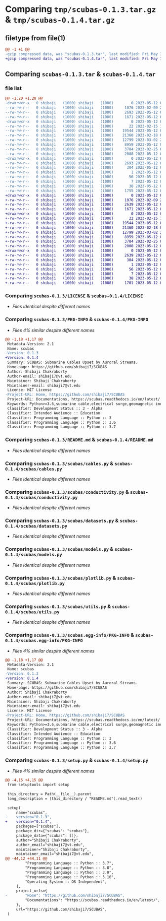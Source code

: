 # Comparing `tmp/scubas-0.1.3.tar.gz` & `tmp/scubas-0.1.4.tar.gz`

## filetype from file(1)

```diff
@@ -1 +1 @@
-gzip compressed data, was "scubas-0.1.3.tar", last modified: Fri May 12 02:31:57 2023, max compression
+gzip compressed data, was "scubas-0.1.4.tar", last modified: Fri May 12 02:39:50 2023, max compression
```

## Comparing `scubas-0.1.3.tar` & `scubas-0.1.4.tar`

### file list

```diff
@@ -1,20 +1,20 @@
-drwxrwxr-x   0 shibaji   (1000) shibaji   (1000)        0 2023-05-12 02:31:57.836293 scubas-0.1.3/
--rw-rw-r--   0 shibaji   (1000) shibaji   (1000)     1076 2023-02-09 21:26:26.000000 scubas-0.1.3/LICENSE
--rw-rw-r--   0 shibaji   (1000) shibaji   (1000)     2693 2023-05-12 02:31:57.836293 scubas-0.1.3/PKG-INFO
--rw-rw-r--   0 shibaji   (1000) shibaji   (1000)     1671 2023-05-12 00:59:59.000000 scubas-0.1.3/README.md
-drwxrwxr-x   0 shibaji   (1000) shibaji   (1000)        0 2023-05-12 02:31:57.836293 scubas-0.1.3/scubas/
--rw-rw-r--   0 shibaji   (1000) shibaji   (1000)       22 2023-02-15 16:56:39.000000 scubas-0.1.3/scubas/__init__.py
--rw-rw-r--   0 shibaji   (1000) shibaji   (1000)    19544 2023-05-12 02:31:57.000000 scubas-0.1.3/scubas/cables.py
--rw-rw-r--   0 shibaji   (1000) shibaji   (1000)    21360 2023-02-18 02:47:03.000000 scubas-0.1.3/scubas/conductivity.py
--rw-rw-r--   0 shibaji   (1000) shibaji   (1000)    12799 2023-03-02 22:44:14.000000 scubas-0.1.3/scubas/datasets.py
--rw-rw-r--   0 shibaji   (1000) shibaji   (1000)     8959 2023-05-12 02:31:57.000000 scubas-0.1.3/scubas/models.py
--rw-rw-r--   0 shibaji   (1000) shibaji   (1000)     3784 2023-02-25 03:24:06.000000 scubas-0.1.3/scubas/plotlib.py
--rw-rw-r--   0 shibaji   (1000) shibaji   (1000)     2008 2023-05-12 01:48:19.000000 scubas-0.1.3/scubas/utils.py
-drwxrwxr-x   0 shibaji   (1000) shibaji   (1000)        0 2023-05-12 02:31:57.836293 scubas-0.1.3/scubas.egg-info/
--rw-rw-r--   0 shibaji   (1000) shibaji   (1000)     2693 2023-05-12 02:31:57.000000 scubas-0.1.3/scubas.egg-info/PKG-INFO
--rw-rw-r--   0 shibaji   (1000) shibaji   (1000)      304 2023-05-12 02:31:57.000000 scubas-0.1.3/scubas.egg-info/SOURCES.txt
--rw-rw-r--   0 shibaji   (1000) shibaji   (1000)        1 2023-05-12 02:31:57.000000 scubas-0.1.3/scubas.egg-info/dependency_links.txt
--rw-rw-r--   0 shibaji   (1000) shibaji   (1000)       56 2023-05-12 02:31:57.000000 scubas-0.1.3/scubas.egg-info/requires.txt
--rw-rw-r--   0 shibaji   (1000) shibaji   (1000)        7 2023-05-12 02:31:57.000000 scubas-0.1.3/scubas.egg-info/top_level.txt
--rw-rw-r--   0 shibaji   (1000) shibaji   (1000)       38 2023-05-12 02:31:57.836293 scubas-0.1.3/setup.cfg
--rw-rw-r--   0 shibaji   (1000) shibaji   (1000)     1755 2023-05-12 01:29:56.000000 scubas-0.1.3/setup.py
+drwxrwxr-x   0 shibaji   (1000) shibaji   (1000)        0 2023-05-12 02:39:50.488288 scubas-0.1.4/
+-rw-rw-r--   0 shibaji   (1000) shibaji   (1000)     1076 2023-02-09 21:26:26.000000 scubas-0.1.4/LICENSE
+-rw-rw-r--   0 shibaji   (1000) shibaji   (1000)     2639 2023-05-12 02:39:50.488288 scubas-0.1.4/PKG-INFO
+-rw-rw-r--   0 shibaji   (1000) shibaji   (1000)     1671 2023-05-12 00:59:59.000000 scubas-0.1.4/README.md
+drwxrwxr-x   0 shibaji   (1000) shibaji   (1000)        0 2023-05-12 02:39:50.488288 scubas-0.1.4/scubas/
+-rw-rw-r--   0 shibaji   (1000) shibaji   (1000)       22 2023-02-15 16:56:39.000000 scubas-0.1.4/scubas/__init__.py
+-rw-rw-r--   0 shibaji   (1000) shibaji   (1000)    19544 2023-05-12 02:39:50.000000 scubas-0.1.4/scubas/cables.py
+-rw-rw-r--   0 shibaji   (1000) shibaji   (1000)    21360 2023-02-18 02:47:03.000000 scubas-0.1.4/scubas/conductivity.py
+-rw-rw-r--   0 shibaji   (1000) shibaji   (1000)    12799 2023-03-02 22:44:14.000000 scubas-0.1.4/scubas/datasets.py
+-rw-rw-r--   0 shibaji   (1000) shibaji   (1000)     8959 2023-05-12 02:39:50.000000 scubas-0.1.4/scubas/models.py
+-rw-rw-r--   0 shibaji   (1000) shibaji   (1000)     3784 2023-02-25 03:24:06.000000 scubas-0.1.4/scubas/plotlib.py
+-rw-rw-r--   0 shibaji   (1000) shibaji   (1000)     2008 2023-05-12 01:48:19.000000 scubas-0.1.4/scubas/utils.py
+drwxrwxr-x   0 shibaji   (1000) shibaji   (1000)        0 2023-05-12 02:39:50.488288 scubas-0.1.4/scubas.egg-info/
+-rw-rw-r--   0 shibaji   (1000) shibaji   (1000)     2639 2023-05-12 02:39:50.000000 scubas-0.1.4/scubas.egg-info/PKG-INFO
+-rw-rw-r--   0 shibaji   (1000) shibaji   (1000)      304 2023-05-12 02:39:50.000000 scubas-0.1.4/scubas.egg-info/SOURCES.txt
+-rw-rw-r--   0 shibaji   (1000) shibaji   (1000)        1 2023-05-12 02:39:50.000000 scubas-0.1.4/scubas.egg-info/dependency_links.txt
+-rw-rw-r--   0 shibaji   (1000) shibaji   (1000)       56 2023-05-12 02:39:50.000000 scubas-0.1.4/scubas.egg-info/requires.txt
+-rw-rw-r--   0 shibaji   (1000) shibaji   (1000)        7 2023-05-12 02:39:50.000000 scubas-0.1.4/scubas.egg-info/top_level.txt
+-rw-rw-r--   0 shibaji   (1000) shibaji   (1000)       38 2023-05-12 02:39:50.488288 scubas-0.1.4/setup.cfg
+-rw-rw-r--   0 shibaji   (1000) shibaji   (1000)     1701 2023-05-12 02:39:45.000000 scubas-0.1.4/setup.py
```

### Comparing `scubas-0.1.3/LICENSE` & `scubas-0.1.4/LICENSE`

 * *Files identical despite different names*

### Comparing `scubas-0.1.3/PKG-INFO` & `scubas-0.1.4/PKG-INFO`

 * *Files 4% similar despite different names*

```diff
@@ -1,18 +1,17 @@
 Metadata-Version: 2.1
 Name: scubas
-Version: 0.1.3
+Version: 0.1.4
 Summary: SCUBAS: Submarine Cables Upset by Auroral Streams.
 Home-page: https://github.com/shibaji7/SCUBAS
 Author: Shibaji Chakraborty
 Author-email: shibaji7@vt.edu
 Maintainer: Shibaji Chakraborty
 Maintainer-email: shibaji7@vt.edu
 License: MIT License
-Project-URL: Home, https://github.com/shibaji7/SCUBAS
 Project-URL: Documentations, https://scubas.readthedocs.io/en/latest/
 Keywords: Python>=3.6,submarine cable,electrical surge,geomagnetic induction,geomagnetic disturbance
 Classifier: Development Status :: 3 - Alpha
 Classifier: Intended Audience :: Education
 Classifier: Programming Language :: Python :: 3
 Classifier: Programming Language :: Python :: 3.6
 Classifier: Programming Language :: Python :: 3.7
```

### Comparing `scubas-0.1.3/README.md` & `scubas-0.1.4/README.md`

 * *Files identical despite different names*

### Comparing `scubas-0.1.3/scubas/cables.py` & `scubas-0.1.4/scubas/cables.py`

 * *Files identical despite different names*

### Comparing `scubas-0.1.3/scubas/conductivity.py` & `scubas-0.1.4/scubas/conductivity.py`

 * *Files identical despite different names*

### Comparing `scubas-0.1.3/scubas/datasets.py` & `scubas-0.1.4/scubas/datasets.py`

 * *Files identical despite different names*

### Comparing `scubas-0.1.3/scubas/models.py` & `scubas-0.1.4/scubas/models.py`

 * *Files identical despite different names*

### Comparing `scubas-0.1.3/scubas/plotlib.py` & `scubas-0.1.4/scubas/plotlib.py`

 * *Files identical despite different names*

### Comparing `scubas-0.1.3/scubas/utils.py` & `scubas-0.1.4/scubas/utils.py`

 * *Files identical despite different names*

### Comparing `scubas-0.1.3/scubas.egg-info/PKG-INFO` & `scubas-0.1.4/scubas.egg-info/PKG-INFO`

 * *Files 4% similar despite different names*

```diff
@@ -1,18 +1,17 @@
 Metadata-Version: 2.1
 Name: scubas
-Version: 0.1.3
+Version: 0.1.4
 Summary: SCUBAS: Submarine Cables Upset by Auroral Streams.
 Home-page: https://github.com/shibaji7/SCUBAS
 Author: Shibaji Chakraborty
 Author-email: shibaji7@vt.edu
 Maintainer: Shibaji Chakraborty
 Maintainer-email: shibaji7@vt.edu
 License: MIT License
-Project-URL: Home, https://github.com/shibaji7/SCUBAS
 Project-URL: Documentations, https://scubas.readthedocs.io/en/latest/
 Keywords: Python>=3.6,submarine cable,electrical surge,geomagnetic induction,geomagnetic disturbance
 Classifier: Development Status :: 3 - Alpha
 Classifier: Intended Audience :: Education
 Classifier: Programming Language :: Python :: 3
 Classifier: Programming Language :: Python :: 3.6
 Classifier: Programming Language :: Python :: 3.7
```

### Comparing `scubas-0.1.3/setup.py` & `scubas-0.1.4/setup.py`

 * *Files 4% similar despite different names*

```diff
@@ -4,15 +4,15 @@
 from setuptools import setup
 
 this_directory = Path(__file__).parent
 long_description = (this_directory / "README.md").read_text()
 
 setup(
     name="scubas",
-    version="0.1.3",
+    version="0.1.4",
     packages=["scubas"],
     package_dir={"scubas": "scubas"},
     package_data={"scubas": []},
     author="Shibaji Chakraborty",
     author_email="shibaji7@vt.edu",
     maintainer="Shibaji Chakraborty",
     maintainer_email="shibaji7@vt.edu",
@@ -44,12 +44,11 @@
         "Programming Language :: Python :: 3.7",
         "Programming Language :: Python :: 3.8",
         "Programming Language :: Python :: 3.9",
         "Programming Language :: Python :: 3.10",
         "Operating System :: OS Independent",
     ],
     project_urls={
-        "Home": "https://github.com/shibaji7/SCUBAS",
         "Documentations": "https://scubas.readthedocs.io/en/latest/",
     },
     url="https://github.com/shibaji7/SCUBAS",
 )
```

